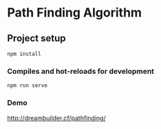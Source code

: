 # Path Finding Algorithm

## Project setup
```
npm install
```

### Compiles and hot-reloads for development
```
npm run serve
```


### Demo
http://dreambuilder.cf/pathfinding/
